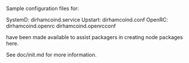 Sample configuration files for:

SystemD: dirhamcoind.service
Upstart: dirhamcoind.conf
OpenRC:  dirhamcoind.openrc
         dirhamcoind.openrcconf

have been made available to assist packagers in creating node packages here.

See doc/init.md for more information.
